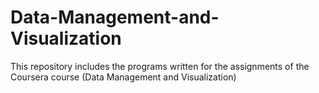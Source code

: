 # Data-Management-and-Visualization
This repository includes the programs written for the assignments of the Coursera course (Data Management and Visualization)
